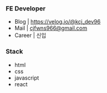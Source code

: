### FE Developer
- Blog | https://velog.io/@kcj_dev96
- Mail | cjfwns966@gmail.com
- Career | 신입

### Stack
- html
- css
- javascript
- react





